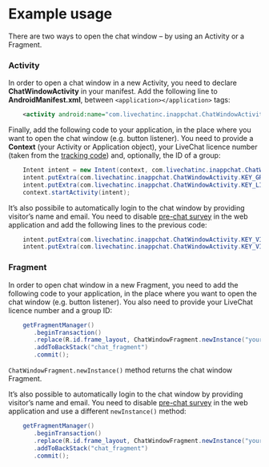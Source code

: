 # Example usage

There are two ways to open the chat window – by using an Activity or a Fragment.

### Activity

In order to open a chat window in a new Activity, you need to declare **ChatWindowActivity** in your manifest. Add the following line to **AndroidManifest.xml**, between `<application></application>` tags:

```xml
    <activity android:name="com.livechatinc.inappchat.ChatWindowActivity" android:configChanges="orientation|screenSize" />
```

<div class="clear"></div>

Finally, add the following code to your application, in the place where you want to open the chat window (e.g. button listener). You need to provide a **Context** (your Activity or Application object), your LiveChat licence number (taken from the [tracking code](https://my.livechatinc.com/settings/code)) and, optionally, the ID of a group:

```java
    Intent intent = new Intent(context, com.livechatinc.inappchat.ChatWindowActivity.class);
    intent.putExtra(com.livechatinc.inappchat.ChatWindowActivity.KEY_GROUP_ID, "your_group_id");
    intent.putExtra(com.livechatinc.inappchat.ChatWindowActivity.KEY_LICENSE_NUMBER, "your_license_number");
    context.startActivity(intent);
```

<div class="clear"></div>

It’s also possibile to automatically login to the chat window by providing visitor’s name and email. You need to disable [pre-chat survey](https://my.livechatinc.com/settings/pre-chat-survey) in the web application and add the following lines to the previous code:

```java
    intent.putExtra(com.livechatinc.inappchat.ChatWindowActivity.KEY_VISITOR_NAME, "your_name");
    intent.putExtra(com.livechatinc.inappchat.ChatWindowActivity.KEY_VISITOR_EMAIL, "your_email");
```

### Fragment

In order to open chat window in a new Fragment, you need to add the following code to your application, in the place where you want to open the chat window (e.g. button listener). You also need to provide your LiveChat licence number and a group ID:

```java
    getFragmentManager() 
       .beginTransaction() 
       .replace(R.id.frame_layout, ChatWindowFragment.newInstance("your_license_number", "your_group_id"), "chat_fragment") 
       .addToBackStack("chat_fragment") 
       .commit();
```

<div class="clear"></div>

`ChatWindowFragment.newInstance()` method returns the chat window Fragment.

<div class="clear"></div>

It’s also possible to automatically login to the chat window by providing visitor’s name and email. You need to disable [pre-chat survey](https://my.livechatinc.com/settings/pre-chat-survey) in the web application and use a different `newInstance()` method:

```java
    getFragmentManager() 
       .beginTransaction() 
       .replace(R.id.frame_layout, ChatWindowFragment.newInstance("your_license_number", "your_group_id", “visitor _name”, “visitor _email”), "chat_fragment") 
       .addToBackStack("chat_fragment") 
       .commit();
```